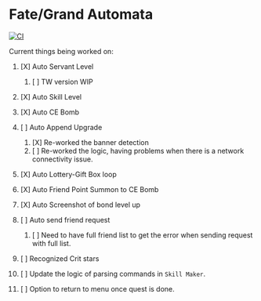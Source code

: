# Fate/Grand Automata

[![CI](https://github.com/ArthurKun21/FGA/workflows/CI/badge.svg?branch=master&event=push)](https://github.com/ArthurKun21/FGA/actions)

Current things being worked on:
1. [X] Auto Servant Level
   1. [ ] TW version WIP

3. [X] Auto Skill Level

4. [X] Auto CE Bomb

5. [ ] Auto Append Upgrade
   1. [X] Re-worked the banner detection
   2. [ ] Re-worked the logic, having problems when there is a network connectivity issue.


6. [X] Auto Lottery-Gift Box loop

7. [X] Auto Friend Point Summon to CE Bomb

8. [X] Auto Screenshot of bond level up

9.  [ ] Auto send friend request
    1. [ ] Need to have full friend list to get the error when sending request with full list.

10. [ ] Recognized Crit stars

11. [ ] Update the logic of parsing commands in `Skill Maker`.
12. [ ] Option to return to menu once quest is done.